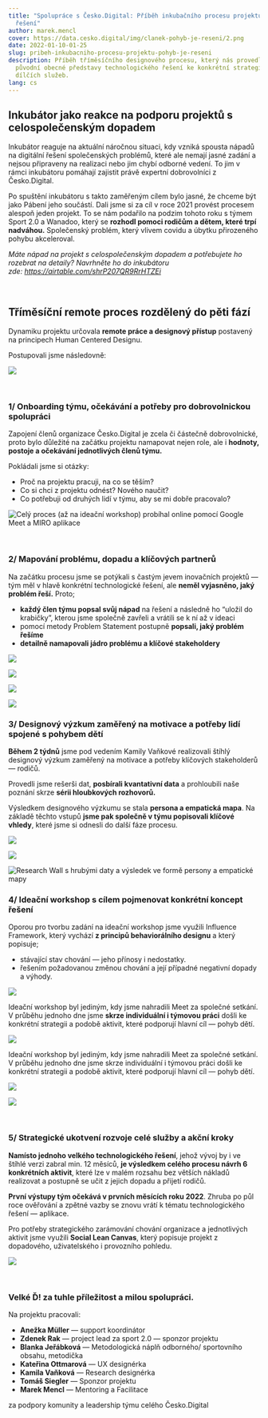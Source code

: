 ```yaml
---
title: "Spolupráce s Česko.Digital: Příběh inkubačního procesu projektu Pohyb je
  řešení"
author: marek.mencl
cover: https://data.cesko.digital/img/clanek-pohyb-je-reseni/2.png
date: 2022-01-10-01-25
slug: pribeh-inkubacniho-procesu-projektu-pohyb-je-reseni
description: Příběh tříměsíčního designového procesu, který nás provedl od
  původní obecné představy technologického řešení ke konkrétní strategii a sérii
  dílčích služeb.
lang: cs
---
```

## Inkubátor jako reakce na podporu projektů s celospolečenským dopadem

Inkubátor reaguje na aktuální náročnou situaci, kdy vzniká spousta nápadů na digitální řešení společenských problémů, které ale nemají jasné zadání a nejsou připraveny na realizaci nebo jim chybí odborné vedení. To jim v rámci inkubátoru pomáhají zajistit právě expertní dobrovolníci z Česko.Digital.

Po spuštění inkubátoru s takto zaměřeným cílem bylo jasné, že chceme být jako Pábení jeho součástí. Dali jsme si za cíl v roce 2021 provést procesem alespoň jeden projekt. To se nám podařilo na podzim tohoto roku s týmem Sport 2.0 a Wanadoo, který se **rozhodl pomoci rodičům a dětem, které trpí nadváhou.** Společenský problém, který vlivem covidu a úbytku přirozeného pohybu akceleroval.

*Máte nápad na projekt s celospolečenským dopadem a potřebujete ho rozebrat na detaily? Navrhněte ho do inkubátoru zde: <https://airtable.com/shrP207QR9RrHTZEi>*

<br>

## Tříměsíční remote proces rozdělený do pěti fází

Dynamiku projektu určovala **remote práce a designový přístup** postavený na principech Human Centered Designu.

Postupovali jsme následovně:

![](https://data.cesko.digital/img/clanek-pohyb-je-reseni/1.jpeg)

<br>

### 1/ Onboarding týmu, očekávání a potřeby pro dobrovolnickou spolupráci

Zapojení členů organizace Česko.Digital je zcela či částečně dobrovolnické, proto bylo důležité na začátku projektu namapovat nejen role, ale i **hodnoty, postoje a očekávání jednotlivých členů týmu.**

Pokládali jsme si otázky:

* Proč na projektu pracuji, na co se těším?
* Co si chci z projektu odnést? Nového naučit?
* Co potřebuji od druhých lidí v týmu, aby se mi dobře pracovalo?

![](https://data.cesko.digital/img/clanek-pohyb-je-reseni/2.png "Celý proces (až na ideační workshop) probíhal online pomocí Google Meet a MIRO aplikace")

<br>

### 2/ Mapování problému, dopadu a klíčových partnerů

Na začátku procesu jsme se potýkali s častým jevem inovačních projektů — tým měl v hlavě konkrétní technologické řešení, ale **neměl vyjasněno, jaký problém řeší.** Proto;

* **každý člen týmu popsal svůj nápad** na řešení a následně ho “uložil do krabičky”, kterou jsme společně zavřeli a vrátili se k ní až v ideaci
* pomocí metody Problem Statement postupně **popsali, jaký problém řešíme**
* **detailně namapovali jádro problému a klíčové stakeholdery**

![](https://data.cesko.digital/img/clanek-pohyb-je-reseni/3.jpeg)

![](https://data.cesko.digital/img/clanek-pohyb-je-reseni/4.jpeg)

![](https://data.cesko.digital/img/clanek-pohyb-je-reseni/5.jpeg)

![](data.cesko.digital/img/clanek-pohyb-je-reseni/4.jpeg)<br>

### 3/ Designový výzkum zaměřený na motivace a potřeby lidí spojené s pohybem dětí

**Během 2 týdnů** jsme pod vedením Kamily Vaňkové realizovali štíhlý designový výzkum zaměřený na motivace a potřeby klíčových stakeholderů — rodičů.

Provedli jsme rešerši dat, **posbírali kvantativní data** a prohloubili naše poznání skrze **sérii hloubkových rozhovorů.**

Výsledkem designového výzkumu se stala **persona a empatická mapa**. Na základě těchto vstupů **jsme pak společně v týmu popisovali klíčové vhledy**, které jsme si odnesli do další fáze procesu.

![](https://data.cesko.digital/img/clanek-pohyb-je-reseni/6.jpeg)

![](https://data.cesko.digital/img/clanek-pohyb-je-reseni/7.png)

![](data.cesko.digital/img/clanek-pohyb-je-reseni/7.png "Research Wall s hrubými daty a výsledek ve formě persony a empatické mapy")<br>

### 4/ Ideační workshop s cílem pojmenovat konkrétní koncept řešení

Oporou pro tvorbu zadání na ideační workshop jsme využili Influence Framework, který vychází **z principů behaviorálního designu** a který popisuje;

* stávající stav chování — jeho přínosy i nedostatky.
* řešením požadovanou změnou chování a její případné negativní dopady a výhody.

![](data.cesko.digital/img/clanek-pohyb-je-reseni/8.png)

Ideační workshop byl jediným, kdy jsme nahradili Meet za společné setkání. V průběhu jednoho dne jsme **skrze individuální i týmovou práci** došli ke konkrétní strategii a podobě aktivit, které podporují hlavní cíl — pohyb dětí.

![](https://data.cesko.digital/img/clanek-pohyb-je-reseni/8.png)

Ideační workshop byl jediným, kdy jsme nahradili Meet za společné setkání. V průběhu jednoho dne jsme skrze individuální i týmovou práci došli ke konkrétní strategii a podobě aktivit, které podporují hlavní cíl — pohyb dětí.

![](https://data.cesko.digital/img/clanek-pohyb-je-reseni/9.jpeg)

![](https://data.cesko.digital/img/clanek-pohyb-je-reseni/10.jpeg)

<br>

### 5/ Strategické ukotvení rozvoje celé služby a akční kroky

**Namísto jednoho velkého technologického řešení**, jehož vývoj by i ve štíhlé verzi zabral min. 12 měsíců, **je výsledkem celého procesu návrh 6 konkrétních aktivit**, které lze v malém rozsahu bez větších nákladů realizovat a postupně se učit z jejich dopadu a přijetí rodičů.

**První výstupy tým očekává v prvních měsících roku 2022**. Zhruba po půl roce ověřování a zpětné vazby se znovu vrátí k tématu technologického řešení — aplikace.

Pro potřeby strategického zarámování chování organizace a jednotlivých aktivit jsme využili **Social Lean Canvas**, který popisuje projekt z dopadového, uživatelského i provozního pohledu.

![](https://data.cesko.digital/img/clanek-pohyb-je-reseni/11.png)

<br>

### Velké Ď! za tuhle příležitost a milou spolupráci.

Na projektu pracovali:

* **Anežka Müller** — support koordinátor
* **Zdenek Rak** — project lead za sport 2.0 — sponzor projektu
* **Blanka Jeřábková** — Metodologická náplň odborného/ sportovního obsahu, metodička
* **Kateřina Ottmarová** — UX designérka
* **Kamila Vaňková** — Research designérka
* **Tomáš Siegler** — Sponzor projektu
* **Marek Mencl** — Mentoring a Facilitace

za podpory komunity a leadership týmu celého Česko.Digital